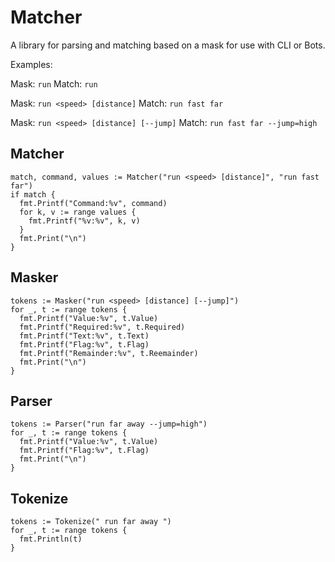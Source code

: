 # Matcher

A library for parsing and matching based on a mask for use with CLI or Bots.

Examples:

Mask: `run`
Match: `run`

Mask: `run <speed> [distance]`
Match: `run fast far`

Mask: `run <speed> [distance] [--jump]`
Match: `run fast far --jump=high`


## Matcher

```
match, command, values := Matcher("run <speed> [distance]", "run fast far")
if match {
  fmt.Printf("Command:%v", command)
  for k, v := range values {
    fmt.Printf("%v:%v", k, v)
  }
  fmt.Print("\n")
}
```


## Masker

```
tokens := Masker("run <speed> [distance] [--jump]")
for _, t := range tokens {
  fmt.Printf("Value:%v", t.Value)
  fmt.Printf("Required:%v", t.Required)
  fmt.Printf("Text:%v", t.Text)
  fmt.Printf("Flag:%v", t.Flag)
  fmt.Printf("Remainder:%v", t.Reemainder)
  fmt.Print("\n")
}
```


## Parser

```
tokens := Parser("run far away --jump=high")
for _, t := range tokens {
  fmt.Printf("Value:%v", t.Value)
  fmt.Printf("Flag:%v", t.Flag)
  fmt.Print("\n")
}
```


## Tokenize

```
tokens := Tokenize(" run far away ")
for _, t := range tokens {
  fmt.Println(t)
}
```

